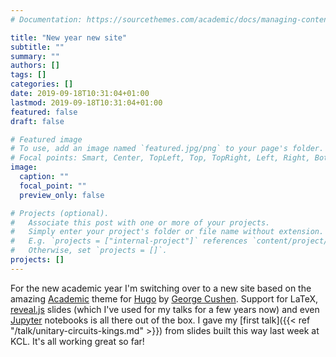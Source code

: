 ```yaml
---
# Documentation: https://sourcethemes.com/academic/docs/managing-content/

title: "New year new site"
subtitle: ""
summary: ""
authors: []
tags: []
categories: []
date: 2019-09-18T10:31:04+01:00
lastmod: 2019-09-18T10:31:04+01:00
featured: false
draft: false

# Featured image
# To use, add an image named `featured.jpg/png` to your page's folder.
# Focal points: Smart, Center, TopLeft, Top, TopRight, Left, Right, BottomLeft, Bottom, BottomRight.
image:
  caption: ""
  focal_point: ""
  preview_only: false

# Projects (optional).
#   Associate this post with one or more of your projects.
#   Simply enter your project's folder or file name without extension.
#   E.g. `projects = ["internal-project"]` references `content/project/deep-learning/index.md`.
#   Otherwise, set `projects = []`.
projects: []
---
```


For the new academic year I'm switching over to a new site based on the amazing
[Academic](https://sourcethemes.com/academic/) theme for [Hugo](https://gohugo.io) by
[George Cushen](https://twitter.com/georgecushen). Support for LaTeX,
[reveal.js](https://revealjs.com/) slides (which I've used for my talks for
a few years now) and even [Jupyter](https://jupyter.org) notebooks is all there
out of the box. I gave my [first talk]({{< ref "/talk/unitary-circuits-kings.md" >}})
from slides built this way last week at KCL. It's all working great so far!
